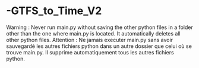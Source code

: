 # -GTFS_to_Time_V2
Warning : Never run main.py without saving the other python files in a folder other than the one where main.py is located. It automatically deletes all other python files.
Attention : Ne jamais executer main.py sans avoir sauvegardé les autres fichiers python dans un autre dossier que celui où se trouve main.py. Il supprime automatiquement tous les autres fichiers python.
